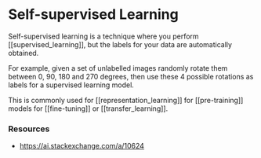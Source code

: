 # Self-supervised Learning

Self-supervised learning is a technique where you perform [[supervised_learning]], but the labels for your data are automatically obtained.

For example, given a set of unlabelled images randomly rotate them between 0, 90, 180 and 270 degrees, then use these 4 possible rotations as labels for a supervised learning model.

This is commonly used for [[representation_learning]] for [[pre-training]] models for [[fine-tuning]] or [[transfer_learning]].

### Resources

- https://ai.stackexchange.com/a/10624